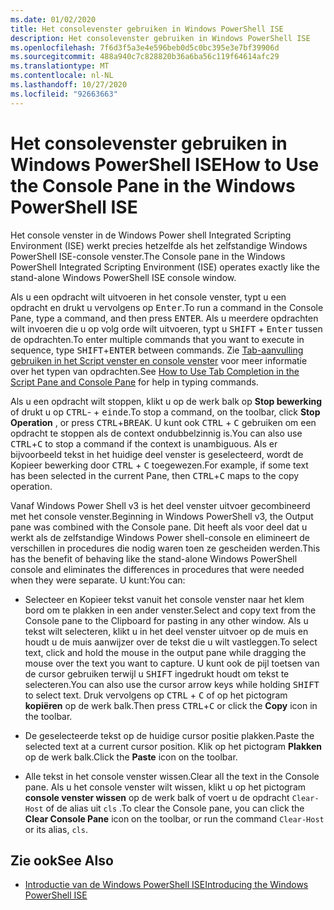 ```yaml
---
ms.date: 01/02/2020
title: Het consolevenster gebruiken in Windows PowerShell ISE
description: Het consolevenster gebruiken in Windows PowerShell ISE
ms.openlocfilehash: 7f6d3f5a3e4e596beb0d5c0bc395e3e7bf39906d
ms.sourcegitcommit: 488a940c7c828820b36a6ba56c119f64614afc29
ms.translationtype: MT
ms.contentlocale: nl-NL
ms.lasthandoff: 10/27/2020
ms.locfileid: "92663663"
---
```

# <a name="how-to-use-the-console-pane-in-the-windows-powershell-ise"></a><span data-ttu-id="e163a-103">Het consolevenster gebruiken in Windows PowerShell ISE</span><span class="sxs-lookup"><span data-stu-id="e163a-103">How to Use the Console Pane in the Windows PowerShell ISE</span></span>

<span data-ttu-id="e163a-104">Het console venster in de Windows Power shell Integrated Scripting Environment (ISE) werkt precies hetzelfde als het zelfstandige Windows PowerShell ISE-console venster.</span><span class="sxs-lookup"><span data-stu-id="e163a-104">The Console pane in the Windows PowerShell Integrated Scripting Environment (ISE) operates exactly like the stand-alone Windows PowerShell ISE console window.</span></span>

<span data-ttu-id="e163a-105">Als u een opdracht wilt uitvoeren in het console venster, typt u een opdracht en drukt u vervolgens op <kbd>Enter</kbd>.</span><span class="sxs-lookup"><span data-stu-id="e163a-105">To run a command in the Console Pane, type a command, and then press <kbd>ENTER</kbd>.</span></span> <span data-ttu-id="e163a-106">Als u meerdere opdrachten wilt invoeren die u op volg orde wilt uitvoeren, typt u <kbd>SHIFT</kbd> + <kbd>Enter</kbd> tussen de opdrachten.</span><span class="sxs-lookup"><span data-stu-id="e163a-106">To enter multiple commands that you want to execute in sequence, type <kbd>SHIFT</kbd>+<kbd>ENTER</kbd> between commands.</span></span> <span data-ttu-id="e163a-107">Zie [Tab-aanvulling gebruiken in het Script venster en console venster](How-to-Use-Tab-Completion-in-the-Script-Pane-and-Console-Pane.md) voor meer informatie over het typen van opdrachten.</span><span class="sxs-lookup"><span data-stu-id="e163a-107">See [How to Use Tab Completion in the Script Pane and Console Pane](How-to-Use-Tab-Completion-in-the-Script-Pane-and-Console-Pane.md) for help in typing commands.</span></span>

<span data-ttu-id="e163a-108">Als u een opdracht wilt stoppen, klikt u op de werk balk op **Stop bewerking** of drukt u op <kbd>CTRL</kbd>- + <kbd>einde</kbd>.</span><span class="sxs-lookup"><span data-stu-id="e163a-108">To stop a command, on the toolbar, click **Stop Operation** , or press <kbd>CTRL</kbd>+<kbd>BREAK</kbd>.</span></span> <span data-ttu-id="e163a-109">U kunt ook <kbd>CTRL</kbd> + <kbd>C</kbd> gebruiken om een opdracht te stoppen als de context ondubbelzinnig is.</span><span class="sxs-lookup"><span data-stu-id="e163a-109">You can also use <kbd>CTRL</kbd>+<kbd>C</kbd> to stop a command if the context is unambiguous.</span></span> <span data-ttu-id="e163a-110">Als er bijvoorbeeld tekst in het huidige deel venster is geselecteerd, wordt de Kopieer bewerking door <kbd>CTRL</kbd> + <kbd>C</kbd> toegewezen.</span><span class="sxs-lookup"><span data-stu-id="e163a-110">For example, if some text has been selected in the current Pane, then <kbd>CTRL</kbd>+<kbd>C</kbd> maps to the copy operation.</span></span>

<span data-ttu-id="e163a-111">Vanaf Windows Power Shell v3 is het deel venster uitvoer gecombineerd met het console venster.</span><span class="sxs-lookup"><span data-stu-id="e163a-111">Beginning in Windows PowerShell v3, the Output pane was combined with the Console pane.</span></span> <span data-ttu-id="e163a-112">Dit heeft als voor deel dat u werkt als de zelfstandige Windows Power shell-console en elimineert de verschillen in procedures die nodig waren toen ze gescheiden werden.</span><span class="sxs-lookup"><span data-stu-id="e163a-112">This has the benefit of behaving like the stand-alone Windows PowerShell console and eliminates the differences in procedures that were needed when they were separate.</span></span> <span data-ttu-id="e163a-113">U kunt:</span><span class="sxs-lookup"><span data-stu-id="e163a-113">You can:</span></span>

- <span data-ttu-id="e163a-114">Selecteer en Kopieer tekst vanuit het console venster naar het klem bord om te plakken in een ander venster.</span><span class="sxs-lookup"><span data-stu-id="e163a-114">Select and copy text from the Console pane to the Clipboard for pasting in any other window.</span></span> <span data-ttu-id="e163a-115">Als u tekst wilt selecteren, klikt u in het deel venster uitvoer op de muis en houdt u de muis aanwijzer over de tekst die u wilt vastleggen.</span><span class="sxs-lookup"><span data-stu-id="e163a-115">To select text, click and hold the mouse in the output pane while dragging the mouse over the text you want to capture.</span></span> <span data-ttu-id="e163a-116">U kunt ook de pijl toetsen van de cursor gebruiken terwijl u <kbd>SHIFT</kbd> ingedrukt houdt om tekst te selecteren.</span><span class="sxs-lookup"><span data-stu-id="e163a-116">You can also use the cursor arrow keys while holding <kbd>SHIFT</kbd> to select text.</span></span> <span data-ttu-id="e163a-117">Druk vervolgens op <kbd>CTRL</kbd> + <kbd>C</kbd> of op het pictogram **kopiëren** op de werk balk.</span><span class="sxs-lookup"><span data-stu-id="e163a-117">Then press <kbd>CTRL</kbd>+<kbd>C</kbd> or click the **Copy** icon in the toolbar.</span></span>

- <span data-ttu-id="e163a-118">De geselecteerde tekst op de huidige cursor positie plakken.</span><span class="sxs-lookup"><span data-stu-id="e163a-118">Paste the selected text at a current cursor position.</span></span> <span data-ttu-id="e163a-119">Klik op het pictogram **Plakken** op de werk balk.</span><span class="sxs-lookup"><span data-stu-id="e163a-119">Click the **Paste** icon on the toolbar.</span></span>

- <span data-ttu-id="e163a-120">Alle tekst in het console venster wissen.</span><span class="sxs-lookup"><span data-stu-id="e163a-120">Clear all the text in the Console pane.</span></span> <span data-ttu-id="e163a-121">Als u het console venster wilt wissen, klikt u op het pictogram **console venster wissen** op de werk balk of voert u de opdracht `Clear-Host` of de alias uit `cls` .</span><span class="sxs-lookup"><span data-stu-id="e163a-121">To clear the Console pane, you can click the **Clear Console Pane** icon on the toolbar, or run the command `Clear-Host` or its alias, `cls`.</span></span>

## <a name="see-also"></a><span data-ttu-id="e163a-122">Zie ook</span><span class="sxs-lookup"><span data-stu-id="e163a-122">See Also</span></span>

- [<span data-ttu-id="e163a-123">Introductie van de Windows PowerShell ISE</span><span class="sxs-lookup"><span data-stu-id="e163a-123">Introducing the Windows PowerShell ISE</span></span>](Introducing-the-Windows-PowerShell-ISE.md)
